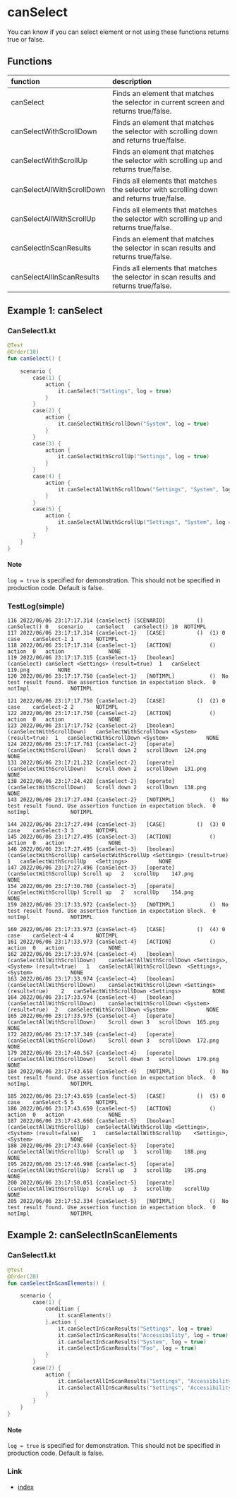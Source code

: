 # canSelect

You can know if you can select element or not using these functions returns true or false.

## Functions

| function                   | description                                                                              |
|:---------------------------|:-----------------------------------------------------------------------------------------|
| canSelect                  | Finds an element that matches the selector in current screen and returns true/false.     |
| canSelectWithScrollDown    | Finds an element that matches the selector with scrolling down and returns true/false.   |
| canSelectWithScrollUp      | Finds an element that matches the selector with scrolling up and returns true/false.     |
| canSelectAllWithScrollDown | Finds all elements that matches the selector with scrolling down and returns true/false. |
| canSelectAllWithScrollUp   | Finds all elements that matches the selector with scrolling up and returns true/false.   |
| canSelectInScanResults     | Finds an element that matches the selector in scan results and returns true/false.       |
| canSelectAllInScanResults  | Finds all elements that matches the selector in scan results and returns true/false.     |

## Example 1: canSelect

### CanSelect1.kt

```kotlin
@Test
@Order(10)
fun canSelect() {

    scenario {
        case(1) {
            action {
                it.canSelect("Settings", log = true)
            }
        }
        case(2) {
            action {
                it.canSelectWithScrollDown("System", log = true)
            }
        }
        case(3) {
            action {
                it.canSelectWithScrollUp("Settings", log = true)
            }
        }
        case(4) {
            action {
                it.canSelectAllWithScrollDown("Settings", "System", log = true)
            }
        }
        case(5) {
            action {
                it.canSelectAllWithScrollUp("Settings", "System", log = true)
            }
        }
    }
}
```

#### Note

`log = true` is specified for demonstration. This should not be specified in production code. Default is false.

### TestLog(simple)

```
116	2022/06/06 23:17:17.314	{canSelect}	[SCENARIO]			()	canSelect()	0	scenario	canSelect	canSelect()	10	NOTIMPL
117	2022/06/06 23:17:17.314	{canSelect-1}	[CASE]			()	(1)	0	case	canSelect-1	1		NOTIMPL
118	2022/06/06 23:17:17.314	{canSelect-1}	[ACTION]			()	action	0	action				NONE
119	2022/06/06 23:17:17.315	{canSelect-1}	[boolean]			(canSelect)	canSelect <Settings> (result=true)	1	canSelect	119.png			NONE
120	2022/06/06 23:17:17.750	{canSelect-1}	[NOTIMPL]			()	No test result found. Use assertion function in expectation block.	0	notImpl				NOTIMPL

121	2022/06/06 23:17:17.750	{canSelect-2}	[CASE]			()	(2)	0	case	canSelect-2	2		NOTIMPL
122	2022/06/06 23:17:17.750	{canSelect-2}	[ACTION]			()	action	0	action				NONE
123	2022/06/06 23:17:17.752	{canSelect-2}	[boolean]			(canSelectWithScrollDown)	canSelectWithScrollDown <System> (result=true)	1	canSelectWithScrollDown	<System>			NONE
124	2022/06/06 23:17:17.761	{canSelect-2}	[operate]			(canSelectWithScrollDown)	Scroll down	2	scrollDown	124.png			NONE
131	2022/06/06 23:17:21.232	{canSelect-2}	[operate]			(canSelectWithScrollDown)	Scroll down	2	scrollDown	131.png			NONE
138	2022/06/06 23:17:24.428	{canSelect-2}	[operate]			(canSelectWithScrollDown)	Scroll down	2	scrollDown	138.png			NONE
143	2022/06/06 23:17:27.494	{canSelect-2}	[NOTIMPL]			()	No test result found. Use assertion function in expectation block.	0	notImpl				NOTIMPL

144	2022/06/06 23:17:27.494	{canSelect-3}	[CASE]			()	(3)	0	case	canSelect-3	3		NOTIMPL
145	2022/06/06 23:17:27.495	{canSelect-3}	[ACTION]			()	action	0	action				NONE
146	2022/06/06 23:17:27.495	{canSelect-3}	[boolean]			(canSelectWithScrollUp)	canSelectWithScrollUp <Settings> (result=true)	1	canSelectWithScrollUp	<Settings>			NONE
147	2022/06/06 23:17:27.496	{canSelect-3}	[operate]			(canSelectWithScrollUp)	Scroll up	2	scrollUp	147.png			NONE
154	2022/06/06 23:17:30.760	{canSelect-3}	[operate]			(canSelectWithScrollUp)	Scroll up	2	scrollUp	154.png			NONE
159	2022/06/06 23:17:33.972	{canSelect-3}	[NOTIMPL]			()	No test result found. Use assertion function in expectation block.	0	notImpl				NOTIMPL

160	2022/06/06 23:17:33.973	{canSelect-4}	[CASE]			()	(4)	0	case	canSelect-4	4		NOTIMPL
161	2022/06/06 23:17:33.973	{canSelect-4}	[ACTION]			()	action	0	action				NONE
162	2022/06/06 23:17:33.974	{canSelect-4}	[boolean]			(canSelectAllWithScrollDown)	canSelectAllWithScrollDown <Settings>, <System> (result=true)	1	canSelectAllWithScrollDown	<Settings>, <System>			NONE
163	2022/06/06 23:17:33.974	{canSelect-4}	[boolean]			(canSelectAllWithScrollDown)	canSelectWithScrollDown <Settings> (result=true)	2	canSelectWithScrollDown	<Settings>			NONE
164	2022/06/06 23:17:33.974	{canSelect-4}	[boolean]			(canSelectAllWithScrollDown)	canSelectWithScrollDown <System> (result=true)	2	canSelectWithScrollDown	<System>			NONE
165	2022/06/06 23:17:33.975	{canSelect-4}	[operate]			(canSelectAllWithScrollDown)	Scroll down	3	scrollDown	165.png			NONE
172	2022/06/06 23:17:37.349	{canSelect-4}	[operate]			(canSelectAllWithScrollDown)	Scroll down	3	scrollDown	172.png			NONE
179	2022/06/06 23:17:40.567	{canSelect-4}	[operate]			(canSelectAllWithScrollDown)	Scroll down	3	scrollDown	179.png			NONE
184	2022/06/06 23:17:43.658	{canSelect-4}	[NOTIMPL]			()	No test result found. Use assertion function in expectation block.	0	notImpl				NOTIMPL

185	2022/06/06 23:17:43.659	{canSelect-5}	[CASE]			()	(5)	0	case	canSelect-5	5		NOTIMPL
186	2022/06/06 23:17:43.659	{canSelect-5}	[ACTION]			()	action	0	action				NONE
187	2022/06/06 23:17:43.660	{canSelect-5}	[boolean]			(canSelectAllWithScrollUp)	canSelectAllWithScrollUp <Settings>, <System> (result=false)	1	canSelectAllWithScrollUp	<Settings>, <System>			NONE
188	2022/06/06 23:17:43.660	{canSelect-5}	[operate]			(canSelectAllWithScrollUp)	Scroll up	3	scrollUp	188.png			NONE
195	2022/06/06 23:17:46.998	{canSelect-5}	[operate]			(canSelectAllWithScrollUp)	Scroll up	3	scrollUp	195.png			NONE
200	2022/06/06 23:17:50.051	{canSelect-5}	[operate]			(canSelectAllWithScrollUp)	Scroll up	3	scrollUp	scrollUp			NONE
205	2022/06/06 23:17:52.334	{canSelect-5}	[NOTIMPL]			()	No test result found. Use assertion function in expectation block.	0	notImpl				NOTIMPL
```

## Example 2: canSelectInScanElements

### CanSelect1.kt

```kotlin
@Test
@Order(20)
fun canSelectInScanElements() {

    scenario {
        case(1) {
            condition {
                it.scanElements()
            }.action {
                it.canSelectInScanResults("Settings", log = true)
                it.canSelectInScanResults("Accessibility", log = true)
                it.canSelectInScanResults("System", log = true)
                it.canSelectInScanResults("Foo", log = true)
            }
        }
        case(2) {
            action {
                it.canSelectAllInScanResults("Settings", "Accessibility", "System", log = true)
                it.canSelectAllInScanResults("Settings", "Accessibility", "Foo", log = true)
            }
        }
    }
}
```

#### Note

`log = true` is specified for demonstration. This should not be specified in production code. Default is false.

### Link

- [index](../../../index.md)
